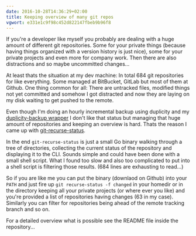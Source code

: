 ```yaml
---
date: 2016-10-28T14:36:29+02:00
title: Keeping overview of many git repos
vgwort: e331e1c9f98c452d822147fbeb9b96f8
---
```


If you're a developer like myself you probably are dealing with a huge amount of different git repositories. Some for your private things (because having things organized with a version history is just nice), some for your private projects and even more for company work. Then there are also distractions and so maybe uncommitted changes...

At least thats the situation at my dev machine: In total 684 git repositories for like everything. Some managed at BitBucket, GitLab but most of them at Github. One thing common for all: There are untracked files, modified things not yet committed and somehow I got distracted and now they are laying on my disk waiting to get pushed to the remote.

Even though I'm doing an hourly incremental backup using duplicity and my [duplicity-backup wrapper](https://github.com/Luzifer/duplicity-backup) I don't like that status but managing that huge amount of repositories and keeping an overview is hard. Thats the reason I came up with [git-recurse-status](https://github.com/Luzifer/git-recurse-status).

In the end `git-recurse-status` is just a small Go binary walking through a tree of directories, collecting the current status of the repository and displaying it to the CLI. Sounds simple and could have been done with a small shell script. What I found too slow and also too complicated to put into a shell script is filtering those results. (684 lines are exhausting to read...)

So if you are like me you can put the binary (downlaod on Github) into your `PATH` and just fire up `git recurse-status -f changed` in your homedir or in the directory keeping all your private projects (or where ever you like) and you're provided a list of repositories having changes (63 in my case). Similarly you can filter for repositories being ahead of the remote tracking branch and so on.

For a detailed overview what is possible see the README file inside the repository...
